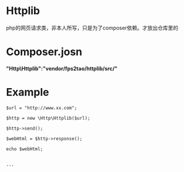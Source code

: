 # Httplib
php的网页请求类，非本人所写，只是为了composer依赖。才放出仓库里的

# Composer.josn

#### "Http\\Httplib":"vendor/fps2tao/httplib/src/"

# Example
	$url = "http://www.xx.com";

	$http = new \Http\Httplib($url);

	$http->send();

	$webHtml = $http->response();

	echo $webHtml;
	

	...